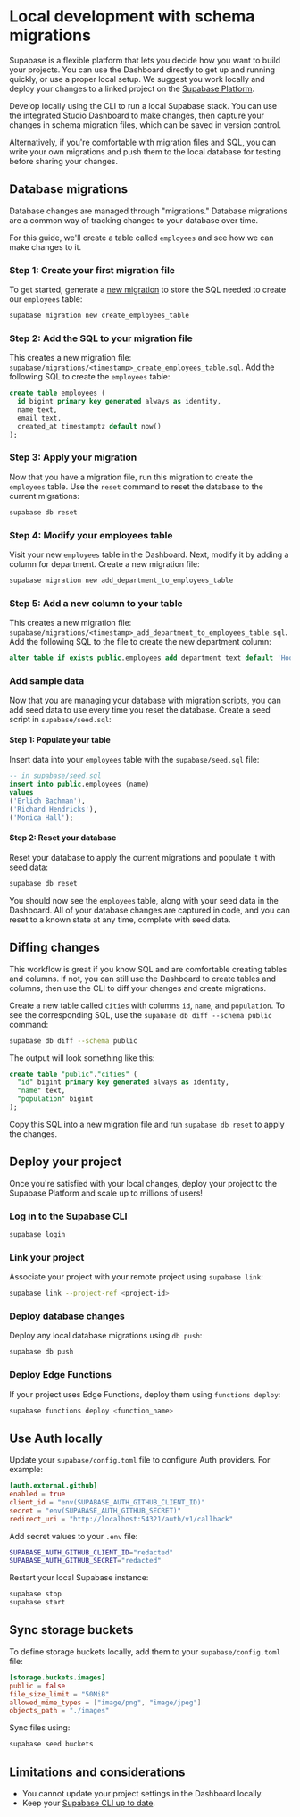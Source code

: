 # Local development with schema migrations

Supabase is a flexible platform that lets you decide how you want to build your projects. You can use the Dashboard directly to get up and running quickly, or use a proper local setup. We suggest you work locally and deploy your changes to a linked project on the [Supabase Platform](https://app.supabase.io/).

Develop locally using the CLI to run a local Supabase stack. You can use the integrated Studio Dashboard to make changes, then capture your changes in schema migration files, which can be saved in version control.

Alternatively, if you're comfortable with migration files and SQL, you can write your own migrations and push them to the local database for testing before sharing your changes.

## Database migrations

Database changes are managed through "migrations." Database migrations are a common way of tracking changes to your database over time.

For this guide, we'll create a table called `employees` and see how we can make changes to it.

### Step 1: Create your first migration file

To get started, generate a [new migration](https://supabase.com/docs/reference/cli/supabase-migration-new) to store the SQL needed to create our `employees` table:

```bash
supabase migration new create_employees_table
```

### Step 2: Add the SQL to your migration file

This creates a new migration file: `supabase/migrations/<timestamp>_create_employees_table.sql`. Add the following SQL to create the `employees` table:

```sql
create table employees (
  id bigint primary key generated always as identity,
  name text,
  email text,
  created_at timestamptz default now()
);
```

### Step 3: Apply your migration

Now that you have a migration file, run this migration to create the `employees` table. Use the `reset` command to reset the database to the current migrations:

```bash
supabase db reset
```

### Step 4: Modify your employees table

Visit your new `employees` table in the Dashboard. Next, modify it by adding a column for department. Create a new migration file:

```bash
supabase migration new add_department_to_employees_table
```

### Step 5: Add a new column to your table

This creates a new migration file: `supabase/migrations/<timestamp>_add_department_to_employees_table.sql`. Add the following SQL to the file to create the new department column:

```sql
alter table if exists public.employees add department text default 'Hooli';
```

### Add sample data

Now that you are managing your database with migration scripts, you can add seed data to use every time you reset the database. Create a seed script in `supabase/seed.sql`:

#### Step 1: Populate your table

Insert data into your `employees` table with the `supabase/seed.sql` file:

```sql
-- in supabase/seed.sql
insert into public.employees (name)
values
('Erlich Bachman'),
('Richard Hendricks'),
('Monica Hall');
```

#### Step 2: Reset your database

Reset your database to apply the current migrations and populate it with seed data:

```bash
supabase db reset
```

You should now see the `employees` table, along with your seed data in the Dashboard. All of your database changes are captured in code, and you can reset to a known state at any time, complete with seed data.

## Diffing changes

This workflow is great if you know SQL and are comfortable creating tables and columns. If not, you can still use the Dashboard to create tables and columns, then use the CLI to diff your changes and create migrations.

Create a new table called `cities` with columns `id`, `name`, and `population`. To see the corresponding SQL, use the `supabase db diff --schema public` command:

```bash
supabase db diff --schema public
```

The output will look something like this:

```sql
create table "public"."cities" (
  "id" bigint primary key generated always as identity,
  "name" text,
  "population" bigint
);
```

Copy this SQL into a new migration file and run `supabase db reset` to apply the changes.

## Deploy your project

Once you're satisfied with your local changes, deploy your project to the Supabase Platform and scale up to millions of users!

### Log in to the Supabase CLI

```bash
supabase login
```

### Link your project

Associate your project with your remote project using `supabase link`:

```bash
supabase link --project-ref <project-id>
```

### Deploy database changes

Deploy any local database migrations using `db push`:

```bash
supabase db push
```

### Deploy Edge Functions

If your project uses Edge Functions, deploy them using `functions deploy`:

```bash
supabase functions deploy <function_name>
```

## Use Auth locally

Update your `supabase/config.toml` file to configure Auth providers. For example:

```toml
[auth.external.github]
enabled = true
client_id = "env(SUPABASE_AUTH_GITHUB_CLIENT_ID)"
secret = "env(SUPABASE_AUTH_GITHUB_SECRET)"
redirect_uri = "http://localhost:54321/auth/v1/callback"
```

Add secret values to your `.env` file:

```bash
SUPABASE_AUTH_GITHUB_CLIENT_ID="redacted"
SUPABASE_AUTH_GITHUB_SECRET="redacted"
```

Restart your local Supabase instance:

```bash
supabase stop
supabase start
```

## Sync storage buckets

To define storage buckets locally, add them to your `supabase/config.toml` file:

```toml
[storage.buckets.images]
public = false
file_size_limit = "50MiB"
allowed_mime_types = ["image/png", "image/jpeg"]
objects_path = "./images"
```

Sync files using:

```bash
supabase seed buckets
```

## Limitations and considerations

- You cannot update your project settings in the Dashboard locally.
- Keep your [Supabase CLI up to date](https://github.com/supabase/cli#getting-started).
